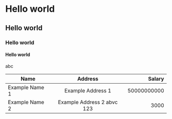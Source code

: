 # Hello world
## Hello world
### Hello world
#### Hello world
abc

| Name           | Address        |  Salary  |
|----------------|:----------------:|--------------:|
| Example Name 1 | Example Address 1 | 50000000000
| Example Name 2 | Example Address 2 abvc 123  | 3000

